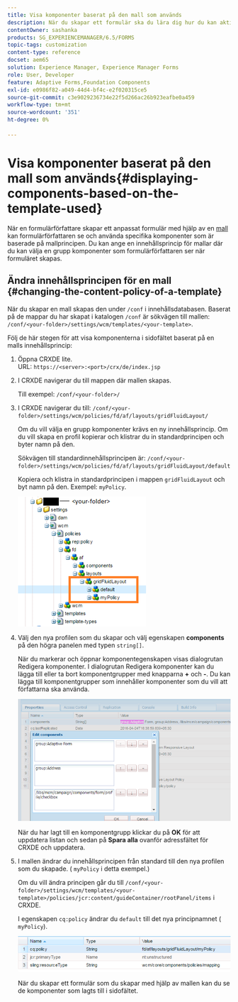 ```yaml
---
title: Visa komponenter baserat på den mall som används
description: När du skapar ett formulär ska du lära dig hur du kan aktivera komponenter i sidofältet baserat på den valda mallen.
contentOwner: sashanka
products: SG_EXPERIENCEMANAGER/6.5/FORMS
topic-tags: customization
content-type: reference
docset: aem65
solution: Experience Manager, Experience Manager Forms
role: User, Developer
feature: Adaptive Forms,Foundation Components
exl-id: e0986f82-a049-44d4-bf4c-e2f020315ce5
source-git-commit: c3e9029236734e22f5d266ac26b923eafbe0a459
workflow-type: tm+mt
source-wordcount: '351'
ht-degree: 0%

---
```


# Visa komponenter baserat på den mall som används{#displaying-components-based-on-the-template-used}

När en formulärförfattare skapar ett anpassat formulär med hjälp av en [mall](../../forms/using/template-editor.md) kan formulärförfattaren se och använda specifika komponenter som är baserade på mallprincipen. Du kan ange en innehållsprincip för mallar där du kan välja en grupp komponenter som formulärförfattaren ser när formuläret skapas.

## Ändra innehållsprincipen för en mall {#changing-the-content-policy-of-a-template}

När du skapar en mall skapas den under `/conf` i innehållsdatabasen. Baserat på de mappar du har skapat i katalogen `/conf` är sökvägen till mallen: `/conf/<your-folder>/settings/wcm/templates/<your-template>`.

Följ de här stegen för att visa komponenterna i sidofältet baserat på en malls innehållsprincip:

1. Öppna CRXDE lite.\
   URL: `https://<server>:<port>/crx/de/index.jsp`
1. I CRXDE navigerar du till mappen där mallen skapas.

   Till exempel: `/conf/<your-folder>/`

1. I CRXDE navigerar du till: `/conf/<your-folder>/settings/wcm/policies/fd/af/layouts/gridFluidLayout/`

   Om du vill välja en grupp komponenter krävs en ny innehållsprincip. Om du vill skapa en profil kopierar och klistrar du in standardprincipen och byter namn på den.

   Sökvägen till standardinnehållsprincipen är: `/conf/<your-folder>/settings/wcm/policies/fd/af/layouts/gridFluidLayout/default`

   Kopiera och klistra in standardprincipen i mappen `gridFluidLayout` och byt namn på den. Exempel: `myPolicy`.

   ![Kopierar standardprinciper](assets/crx-default1.png)

1. Välj den nya profilen som du skapar och välj egenskapen **components** på den högra panelen med typen `string[]`.

   När du markerar och öppnar komponentegenskapen visas dialogrutan Redigera komponenter. I dialogrutan Redigera komponenter kan du lägga till eller ta bort komponentgrupper med knapparna **+** och **-**. Du kan lägga till komponentgrupper som innehåller komponenter som du vill att författarna ska använda.

   ![Lägg till eller ta bort komponenter i principen](assets/add-components-list1.png)

   När du har lagt till en komponentgrupp klickar du på **OK** för att uppdatera listan och sedan på **Spara alla** ovanför adressfältet för CRXDE och uppdatera.

1. I mallen ändrar du innehållsprincipen från standard till den nya profilen som du skapade. ( `myPolicy` i detta exempel.)

   Om du vill ändra principen går du till `/conf/<your-folder>/settings/wcm/templates/<your-template>/policies/jcr:content/guideContainer/rootPanel/items` i CRXDE.

   I egenskapen `cq:policy` ändrar du `default` till det nya principnamnet ( `myPolicy`).

   ![Uppdaterad princip för mallinnehåll](assets/updated-policy.png)

   När du skapar ett formulär som du skapar med hjälp av mallen kan du se de komponenter som lagts till i sidofältet.
